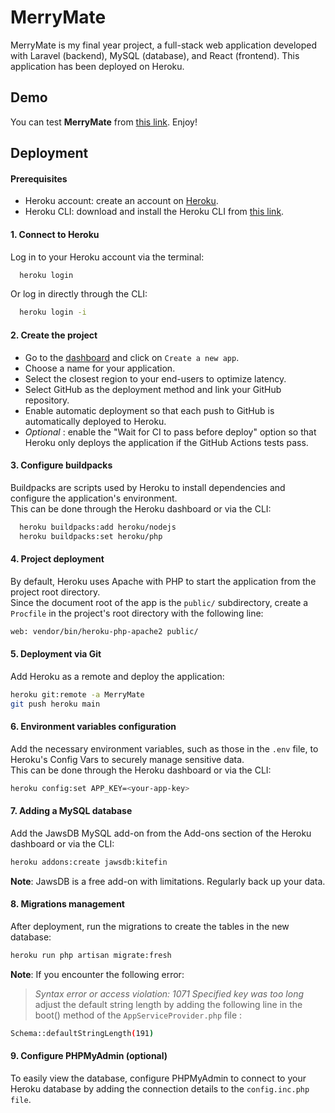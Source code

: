 # MerryMate

MerryMate is my final year project, a full-stack web application developed with Laravel (backend), MySQL (database), and React (frontend). This application has been deployed on Heroku.

## Demo

You can test **MerryMate** from [this link](https://merrymate-acbf617285bb.herokuapp.com/). Enjoy!

## Deployment

#### Prerequisites

-   Heroku account: create an account on [Heroku](https://dashboard.heroku.com/).
-   Heroku CLI: download and install the Heroku CLI from [this link](https://devcenter.heroku.com/articles/heroku-cli).

#### 1. Connect to Heroku

Log in to your Heroku account via the terminal:

```bash
  heroku login
```

Or log in directly through the CLI:

```bash
  heroku login -i
```

#### 2. Create the project

-   Go to the [dashboard](https://dashboard.heroku.com/) and click on `Create a new app`.
-   Choose a name for your application.
-   Select the closest region to your end-users to optimize latency.
-   Select GitHub as the deployment method and link your GitHub repository.
-   Enable automatic deployment so that each push to GitHub is automatically deployed to Heroku.
-   _Optional_ : enable the "Wait for CI to pass before deploy" option so that Heroku only deploys the application if the GitHub Actions tests pass.

#### 3. Configure buildpacks

Buildpacks are scripts used by Heroku to install dependencies and configure the application's environment.  
This can be done through the Heroku dashboard or via the CLI:

```bash
  heroku buildpacks:add heroku/nodejs
  heroku buildpacks:set heroku/php
```

#### 4. Project deployment

By default, Heroku uses Apache with PHP to start the application from the project root directory.  
Since the document root of the app is the `public/` subdirectory, create a `Procfile` in the project's root directory with the following line:

```bash
web: vendor/bin/heroku-php-apache2 public/
```

#### 5. Deployment via Git

Add Heroku as a remote and deploy the application:

```bash
heroku git:remote -a MerryMate
git push heroku main
```

#### 6. Environment variables configuration

Add the necessary environment variables, such as those in the `.env` file, to Heroku's Config Vars to securely manage sensitive data.  
This can be done through the Heroku dashboard or via the CLI:

```bash
heroku config:set APP_KEY=<your-app-key>
```

#### 7. Adding a MySQL database

Add the JawsDB MySQL add-on from the Add-ons section of the Heroku dashboard or via the CLI:

```bash
heroku addons:create jawsdb:kitefin
```

**Note**: JawsDB is a free add-on with limitations. Regularly back up your data.

#### 8. Migrations management

After deployment, run the migrations to create the tables in the new database:

```bash
heroku run php artisan migrate:fresh
```

**Note**: If you encounter the following error:
> _Syntax error or access violation: 1071 Specified key was too long_  
adjust the default string length by adding the following line in the boot() method of the `AppServiceProvider.php` file :

```bash
Schema::defaultStringLength(191)
```

#### 9. Configure PHPMyAdmin (optional)

To easily view the database, configure PHPMyAdmin to connect to your Heroku database by adding the connection details to the `config.inc.php file`.
